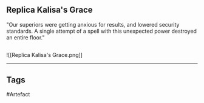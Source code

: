 ## Replica Kalisa's Grace
"Our superiors were getting anxious for results, and lowered security standards.
A single attempt of a spell with this unexpected power destroyed an entire floor."
## 
![[Replica Kalisa's Grace.png]]

---
## Tags
#Artefact
